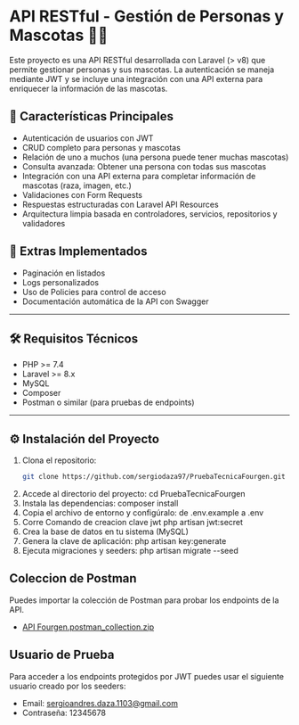 # API RESTful - Gestión de Personas y Mascotas 🐶👤

Este proyecto es una API RESTful desarrollada con Laravel (> v8) que permite gestionar personas y sus mascotas. La autenticación se maneja mediante JWT y se incluye una integración con una API externa para enriquecer la información de las mascotas.

## 🚀 Características Principales

- Autenticación de usuarios con JWT
- CRUD completo para personas y mascotas
- Relación de uno a muchos (una persona puede tener muchas mascotas)
- Consulta avanzada: Obtener una persona con todas sus mascotas
- Integración con una API externa para completar información de mascotas (raza, imagen, etc.)
- Validaciones con Form Requests
- Respuestas estructuradas con Laravel API Resources
- Arquitectura limpia basada en controladores, servicios, repositorios y validadores

## 🧪 Extras Implementados

- Paginación en listados
- Logs personalizados
- Uso de Policies para control de acceso
- Documentación automática de la API con Swagger

---

## 🛠️ Requisitos Técnicos

- PHP >= 7.4
- Laravel >= 8.x
- MySQL
- Composer
- Postman o similar (para pruebas de endpoints)

---

## ⚙️ Instalación del Proyecto

1. Clona el repositorio:
   ```bash
   git clone https://github.com/sergiodaza97/PruebaTecnicaFourgen.git
2. Accede al directorio del proyecto:
   cd PruebaTecnicaFourgen
3. Instala las dependencias:
   composer install
4. Copia el archivo de entorno y configúralo:
   de .env.example a .env
5. Corre Comando de creacion clave jwt
   php artisan jwt:secret
6. Crea la base de datos en tu sistema (MySQL)
7. Genera la clave de aplicación:
   php artisan key:generate
8. Ejecuta migraciones y seeders:
   php artisan migrate --seed

## Coleccion de Postman

Puedes importar la colección de Postman para probar los endpoints de la API.
- [API Fourgen.postman_collection.zip](https://github.com/user-attachments/files/19824249/API.Fourgen.postman_collection.zip)

## Usuario de Prueba

Para acceder a los endpoints protegidos por JWT puedes usar el siguiente usuario creado por los seeders:
- Email: sergioandres.daza.1103@gmail.com
- Contraseña: 12345678
